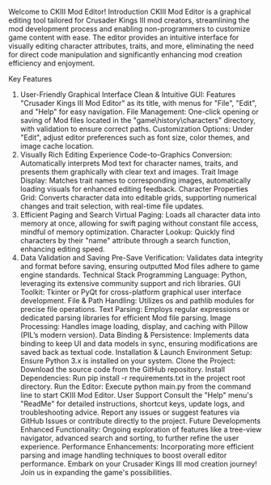 Welcome to CKIII Mod Editor!
Introduction
CKIII Mod Editor is a graphical editing tool tailored for Crusader Kings III mod creators, streamlining the mod development process and enabling non-programmers to customize game content with ease. The editor provides an intuitive interface for visually editing character attributes, traits, and more, eliminating the need for direct code manipulation and significantly enhancing mod creation efficiency and enjoyment.

Key Features
1. User-Friendly Graphical Interface
Clean & Intuitive GUI: Features "Crusader Kings III Mod Editor" as its title, with menus for "File", "Edit", and "Help" for easy navigation.
File Management: One-click opening or saving of Mod files located in the "game\history\characters" directory, with validation to ensure correct paths.
Customization Options: Under "Edit", adjust editor preferences such as font size, color themes, and image cache location.
2. Visually Rich Editing Experience
Code-to-Graphics Conversion: Automatically interprets Mod text for character names, traits, and presents them graphically with clear text and images.
Trait Image Display: Matches trait names to corresponding images, automatically loading visuals for enhanced editing feedback.
Character Properties Grid: Converts character data into editable grids, supporting numerical changes and trait selection, with real-time file updates.
3. Efficient Paging and Search
Virtual Paging: Loads all character data into memory at once, allowing for swift paging without constant file access, mindful of memory optimization.
Character Lookup: Quickly find characters by their "name" attribute through a search function, enhancing editing speed.
4. Data Validation and Saving
Pre-Save Verification: Validates data integrity and format before saving, ensuring outputted Mod files adhere to game engine standards.
Technical Stack
Programming Language: Python, leveraging its extensive community support and rich libraries.
GUI Toolkit: Tkinter or PyQt for cross-platform graphical user interface development.
File & Path Handling: Utilizes os and pathlib modules for precise file operations.
Text Parsing: Employs regular expressions or dedicated parsing libraries for efficient Mod file parsing.
Image Processing: Handles image loading, display, and caching with Pillow (PIL’s modern version).
Data Binding & Persistence: Implements data binding to keep UI and data models in sync, ensuring modifications are saved back as textual code.
Installation & Launch
Environment Setup: Ensure Python 3.x is installed on your system.
Clone the Project: Download the source code from the GitHub repository.
Install Dependencies: Run pip install -r requirements.txt in the project root directory.
Run the Editor: Execute python main.py from the command line to start CKIII Mod Editor.
User Support
Consult the "Help" menu's "ReadMe" for detailed instructions, shortcut keys, update logs, and troubleshooting advice.
Report any issues or suggest features via GitHub Issues or contribute directly to the project.
Future Developments
Enhanced Functionality: Ongoing exploration of features like a tree-view navigator, advanced search and sorting, to further refine the user experience.
Performance Enhancements: Incorporating more efficient parsing and image handling techniques to boost overall editor performance.
Embark on your Crusader Kings III mod creation journey! Join us in expanding the game's possibilities.
